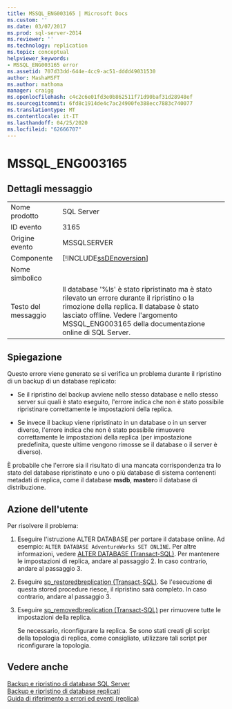 ```yaml
---
title: MSSQL_ENG003165 | Microsoft Docs
ms.custom: ''
ms.date: 03/07/2017
ms.prod: sql-server-2014
ms.reviewer: ''
ms.technology: replication
ms.topic: conceptual
helpviewer_keywords:
- MSSQL_ENG003165 error
ms.assetid: 707d33dd-644e-4cc9-ac51-dddd49031530
author: MashaMSFT
ms.author: mathoma
manager: craigg
ms.openlocfilehash: c4c2c6e01fd3e0b862511f71d90baf31d28948ef
ms.sourcegitcommit: 6fd8c1914de4c7ac24900fe388ecc7883c740077
ms.translationtype: MT
ms.contentlocale: it-IT
ms.lasthandoff: 04/25/2020
ms.locfileid: "62666707"
---
```

# <a name="mssql_eng003165"></a>MSSQL_ENG003165
    
## <a name="message-details"></a>Dettagli messaggio  
  
|||  
|-|-|  
|Nome prodotto|SQL Server|  
|ID evento|3165|  
|Origine evento|MSSQLSERVER|  
|Componente|[!INCLUDE[ssDEnoversion](../../includes/ssdenoversion-md.md)]|  
|Nome simbolico||  
|Testo del messaggio|Il database '%ls' è stato ripristinato ma è stato rilevato un errore durante il ripristino o la rimozione della replica. Il database è stato lasciato offline. Vedere l'argomento MSSQL_ENG003165 della documentazione online di SQL Server.|  
  
## <a name="explanation"></a>Spiegazione  
 Questo errore viene generato se si verifica un problema durante il ripristino di un backup di un database replicato:  
  
-   Se il ripristino del backup avviene nello stesso database e nello stesso server sui quali è stato eseguito, l'errore indica che non è stato possibile ripristinare correttamente le impostazioni della replica.  
  
-   Se invece il backup viene ripristinato in un database o in un server diverso, l'errore indica che non è stato possibile rimuovere correttamente le impostazioni della replica (per impostazione predefinita, queste ultime vengono rimosse se il database o il server è diverso).  
  
 È probabile che l'errore sia il risultato di una mancata corrispondenza tra lo stato del database ripristinato e uno o più database di sistema contenenti metadati di replica, come il database **msdb**, **master**o il database di distribuzione.  
  
## <a name="user-action"></a>Azione dell'utente  
 Per risolvere il problema:  
  
1.  Eseguire l'istruzione ALTER DATABASE per portare il database online. Ad esempio: `ALTER DATABASE AdventureWorks SET ONLINE`. Per altre informazioni, vedere [ALTER DATABASE &#40;Transact-SQL&#41;](/sql/t-sql/statements/alter-database-transact-sql). Per mantenere le impostazioni di replica, andare al passaggio 2. In caso contrario, andare al passaggio 3.  
  
2.  Eseguire [sp_restoredbreplication &#40;Transact-SQL&#41;](/sql/relational-databases/system-stored-procedures/sp-restoredbreplication-transact-sql). Se l'esecuzione di questa stored procedure riesce, il ripristino sarà completo. In caso contrario, andare al passaggio 3.  
  
3.  Eseguire [sp_removedbreplication &#40;Transact-SQL&#41;](/sql/relational-databases/system-stored-procedures/sp-removedbreplication-transact-sql) per rimuovere tutte le impostazioni della replica.  
  
     Se necessario, riconfigurare la replica. Se sono stati creati gli script della topologia di replica, come consigliato, utilizzare tali script per riconfigurare la topologia.  
  
## <a name="see-also"></a>Vedere anche  
 [Backup e ripristino di database SQL Server](../backup-restore/back-up-and-restore-of-sql-server-databases.md)   
 [Backup e ripristino di database replicati](administration/back-up-and-restore-replicated-databases.md)   
 [Guida di riferimento a errori ed eventi &#40;replica&#41;](errors-and-events-reference-replication.md)  
  
  
